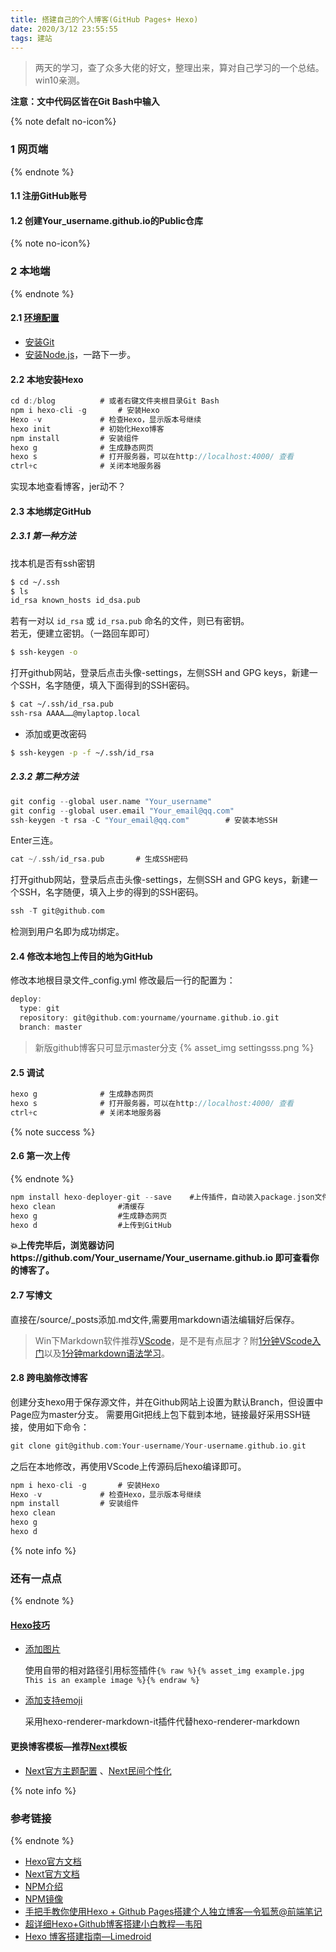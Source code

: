 ```yaml
---
title: 搭建自己的个人博客(GitHub Pages+ Hexo)
date: 2020/3/12 23:55:55
tags: 建站
---
```


<blockquote class="blockquote-center">两天的学习，查了众多大佬的好文，整理出来，算对自己学习的一个总结。win10亲测。</blockquote>

<!-- more -->
 
**注意：文中代码区皆在Git Bash中输入**

{% note  defalt no-icon%}
### 1 网页端
{% endnote %}

#### 1.1 注册GitHub账号
#### 1.2 创建Your_username.github.io的Public仓库

{% note  no-icon%}
### 2 本地端
{% endnote %}

#### 2.1 [环境配置](https://hexo.io/zh-cn/docs/)
* [安装Git](http://git-scm.com/download/)
* [安装Node.js](https://nodejs.org/download/release/v10.24.0/)，一路下一步。

#### 2.2 本地安装Hexo

```c
cd d:/blog			# 或者右键文件夹根目录Git Bash 
npm i hexo-cli -g		# 安装Hexo
Hexo -v				# 检查Hexo，显示版本号继续
hexo init			# 初始化Hexo博客
npm install			# 安装组件
hexo g				# 生成静态网页
hexo s				# 打开服务器，可以在http://localhost:4000/ 查看
ctrl+c				# 关闭本地服务器
```
实现本地查看博客，jer动不？
#### 2.3 本地绑定GitHub
##### 2.3.1 第一种方法
找本机是否有ssh密钥
```bash
$ cd ~/.ssh
$ ls 
id_rsa known_hosts id_dsa.pub
```
若有一对以 `id_rsa` 或 `id_rsa.pub` 命名的文件，则已有密钥。		
若无，便建立密钥。（一路回车即可）

```bash
$ ssh-keygen -o  
```

打开github网站，登录后点击头像-settings，左侧SSH and GPG keys，新建一个SSH，名字随便，填入下面得到的SSH密码。

```bash
$ cat ~/.ssh/id_rsa.pub 
ssh-rsa AAAA……@mylaptop.local  
```

- 添加或更改密码
 ```bash
$ ssh-keygen -p -f ~/.ssh/id_rsa  
 ```
##### 2.3.2 第二种方法
```c
git config --global user.name "Your_username"
git config --global user.email "Your_email@qq.com"   
ssh-keygen -t rsa -C "Your_email@qq.com"		# 安装本地SSH
```
Enter三连。
```c
cat ~/.ssh/id_rsa.pub		# 生成SSH密码
```
打开github网站，登录后点击头像-settings，左侧SSH and GPG keys，新建一个SSH，名字随便，填入上步的得到的SSH密码。
```c
ssh -T git@github.com
```
检测到用户名即为成功绑定。
#### 2.4 修改本地包上传目的地为GitHub

修改本地根目录文件_config.yml
修改最后一行的配置为：

```c
deploy:
  type: git
  repository: git@github.com:yourname/yourname.github.io.git
  branch: master		
```

>新版github博客只可显示master分支
>{% asset_img settingsss.png %}


#### 2.5 调试
```c
hexo g				# 生成静态网页
hexo s				# 打开服务器，可以在http://localhost:4000/ 查看
ctrl+c				# 关闭本地服务器
```

{% note success %}
#### 2.6 第一次上传
{% endnote %}

```c
npm install hexo-deployer-git --save	#上传插件，自动装入package.json文件中
hexo clean				#清缓存
hexo g					#生成静态网页
hexo d					#上传到GitHub  
```
**:boom:上传完毕后，浏览器访问https://github.com/Your_username/Your_username.github.io 即可查看你的博客了。**

#### 2.7 写博文
直接在/source/_posts添加.md文件,需要用markdown语法编辑好后保存。

>Win下Markdown软件推荐[VScode](https://code.visualstudio.com/)，是不是有点屈才？附[1分钟VScode入门](https://www.cnblogs.com/huyong/p/4573041.html)以及[1分钟markdown语法学习](https://www.jianshu.com/p/191d1e21f7ed)。

#### 2.8 跨电脑修改博客
创建分支hexo用于保存源文件，并在Github网站上设置为默认Branch，但设置中Page应为master分支。
需要用Git把线上包下载到本地，链接最好采用SSH链接，使用如下命令：
```c
git clone git@github.com:Your-username/Your-username.github.io.git
```
之后在本地修改，再使用VScode上传源码后hexo编译即可。
```c
npm i hexo-cli -g		# 安装Hexo
Hexo -v				# 检查Hexo，显示版本号继续
npm install			# 安装组件
hexo clean
hexo g
hexo d
```
{% note info %}
###  还有一点点
{% endnote %}

#### [Hexo技巧](https://hexo.io/zh-cn/docs/)
* [添加图片](https://hexo.io/zh-cn/docs/asset-folders.html)

  使用自带的相对路径引用标签插件`{% raw %}{% asset_img example.jpg This is an example image %}{% endraw %}`
* [添加支持emoji](https://kinboyw.github.io/2018/10/29/Hexo-NexT-%E5%BC%80%E5%90%AF-emoji/)

  采用hexo-renderer-markdown-it插件代替hexo-renderer-markdown

#### 更换博客模板—推荐[Next](https://github.com/theme-next/hexo-theme-next)模板

* [Next官方主题配置](https://theme-next.org/docs/getting-started/) 、[Next民间个性化](https://guanqr.com/tech/website/hexo-theme-next-customization/#top)

{% note info %}
### 参考链接
{% endnote %}

* [Hexo官方文档](https://hexo.io/zh-cn/docs/)
* [Next官方文档](https://theme-next.org/docs/getting-started/)
* [NPM介绍](https://www.runoob.com/nodejs/nodejs-npm.html)
* [NPM镜像](http://npm.taobao.org/)
* [手把手教你使用Hexo + Github Pages搭建个人独立博客—令狐葱@前端笔记](https://linghucong.js.org/2016/04/15/2016-04-15-hexo-github-pages-blog/ )
* [超详细Hexo+Github博客搭建小白教程—韦阳](https://zhuanlan.zhihu.com/p/35668237)
* [Hexo 博客搭建指南—Limedroid](https://github.com/limedroid/HexoLearning)
